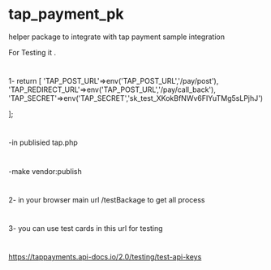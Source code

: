 # tap_payment_pk
helper package to integrate with tap payment sample integration

For Testing it .
#
1- return [
    'TAP_POST_URL'=>env('TAP_POST_URL','/pay/post'),
    'TAP_REDIRECT_URL'=>env('TAP_POST_URL','/pay/call_back'),
    'TAP_SECRET'=>env('TAP_SECRET','sk_test_XKokBfNWv6FIYuTMg5sLPjhJ')

];
#
-in publisied tap.php 
#
-make vendor:publish 
#

2- in your browser main url /testBackage to get all process 
#
3- you can use test cards in this url for testing 
#
https://tappayments.api-docs.io/2.0/testing/test-api-keys
